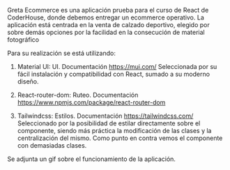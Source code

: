 Greta Ecommerce es una aplicación prueba para el curso de React de CoderHouse, donde debemos entregar un ecommerce operativo.
La aplicación está centrada en la venta de calzado deportivo, elegido por sobre demás opciones por la facilidad en la consecución de material fotográfico

Para su realización se está utilizando:

1) Material UI: UI. Documentación https://mui.com/ 
Seleccionada por su fácil instalación y compatibilidad con React, sumado a su moderno diseño.

2) React-router-dom: Ruteo. Documentación https://www.npmjs.com/package/react-router-dom

3) Tailwindcss: Estilos. Documentación https://tailwindcss.com/ 
Seleccionado por la posibilidad de estilar directamente sobre el componente, siendo más práctica la modificación de las clases y la centralización del mismo.
Como punto en contra vemos el componente con demasiadas clases. 

Se adjunta un gif sobre el funcionamiento de la aplicación.

